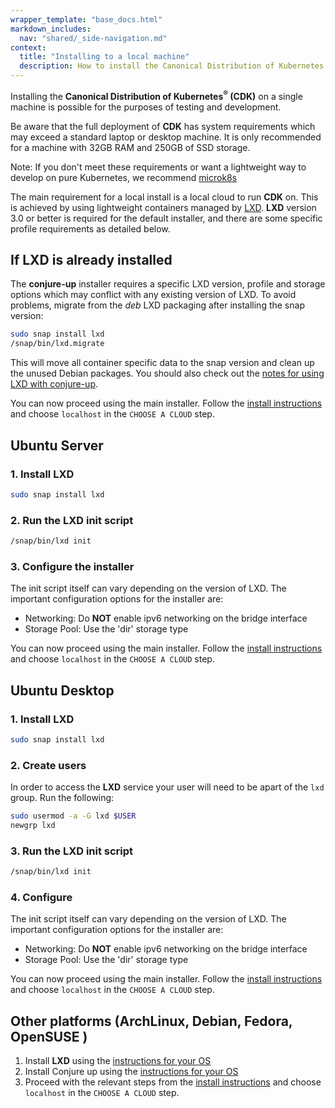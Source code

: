 ```yaml
---
wrapper_template: "base_docs.html"
markdown_includes:
  nav: "shared/_side-navigation.md"
context:
  title: "Installing to a local machine"
  description: How to install the Canonical Distribution of Kubernetes on a single machine for easy testing and development.
---
```


Installing the **Canonical Distribution of Kubernetes<sup>&reg;</sup> (CDK)**
on a single machine is possible for the purposes of testing and development.

Be aware that the full deployment of **CDK** has system requirements which may exceed a standard laptop or desktop machine. It is only recommended for a machine with 32GB RAM and 250GB of SSD storage.

<div class="p-notification--positive"><p markdown="1" class="p-notification__response">
<span class="p-notification__status">Note:</span>
If you don't meet these requirements or want a lightweight way to develop on pure Kubernetes, we recommend  <a href="https://microk8s.io/">microk8s</a>
</p></div>

The main requirement for a local install is a local cloud to run **CDK** on. This is achieved by using lightweight containers managed by [LXD][lxd-home]. **LXD** version 3.0 or better is required for the default installer, and there are some specific profile requirements as detailed below.

## If **LXD** is already installed

The **conjure-up** installer requires a specific LXD version, profile and storage options which may conflict with any existing version of LXD.
To avoid problems, migrate from the _deb_ LXD packaging after installing the snap version:

```bash
sudo snap install lxd
/snap/bin/lxd.migrate
```

This will move all container specific data to the snap version and clean up the unused Debian packages. You should also check out the [notes for using LXD with conjure-up][conjure-lxd].

You can now proceed using the main installer. Follow the [install instructions][quickstart] and choose `localhost` in the `CHOOSE A CLOUD` step.

## Ubuntu Server

### 1. Install **LXD**

```bash
sudo snap install lxd
```

### 2. Run the **LXD** init script

```bash
/snap/bin/lxd init
```

### 3. Configure the installer

The init script itself can vary depending on the version of LXD. The important configuration options for the installer are:

- Networking: Do **NOT** enable ipv6 networking on the bridge interface
- Storage Pool: Use the 'dir' storage type

You can now proceed using the main installer. Follow the [install instructions][quickstart] and choose `localhost` in the `CHOOSE A CLOUD` step.

## Ubuntu Desktop

### 1. Install **LXD**

```bash
sudo snap install lxd
```

### 2. Create users

In order to access the **LXD** service your user will need to be apart of the `lxd` group. Run the following:

```bash
sudo usermod -a -G lxd $USER
newgrp lxd
```

### 3. Run the **LXD** init script

```bash
/snap/bin/lxd init
```

### 4. Configure

The init script itself can vary depending on the version of LXD. The important configuration options for the installer are:

- Networking: Do **NOT** enable ipv6 networking on the bridge interface
- Storage Pool: Use the 'dir' storage type

You can now proceed using the main installer. Follow the [install instructions][quickstart] and choose `localhost` in the `CHOOSE A CLOUD` step.

## Other platforms (ArchLinux, Debian, Fedora, OpenSUSE )

1.  Install **LXD** using the [instructions for your OS][lxd-install]
2.  Install Conjure up using the [instructions for your OS][conjure-up-install]
3.  Proceed with the relevant steps from the [install instructions][quickstart] and choose `localhost` in the `CHOOSE A CLOUD` step.

<!-- LINKS -->

[lxd-home]: https://linuxcontainers.org/
[lxd-install]: https://linuxcontainers.org/lxd/getting-started-cli/
[conjure-up-install]: https://docs.conjure-up.io/devel/en/user-manual#installing-conjure-up
[conjure-lxd]: https://docs.conjure-up.io/stable/en/user-manual#users-of-lxd
[quickstart]: /kubernetes/docs/quickstart
